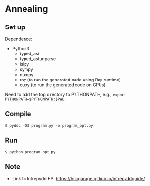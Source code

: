 # Annealing

## Set up
Dependence:
* Python3
  * typed_ast
  * typed_astunparse
  * islpy
  * sympy
  * numpy
  * ray (to run the generated code using Ray runtime)
  * cupy (to run the generated code on GPUs)

Need to add the top directory to PYTHONPATH, e.g., `export PYTHONPATH=$PYTHONPATH:$PWD`

## Compile
```
$ pyddc -O3 program.py -o program_opt.py
```

## Run
```
$ python program_opt.py
```

## Note
* Link to Intrepydd HP: https://hpcgarage.github.io/intrepyddguide/
